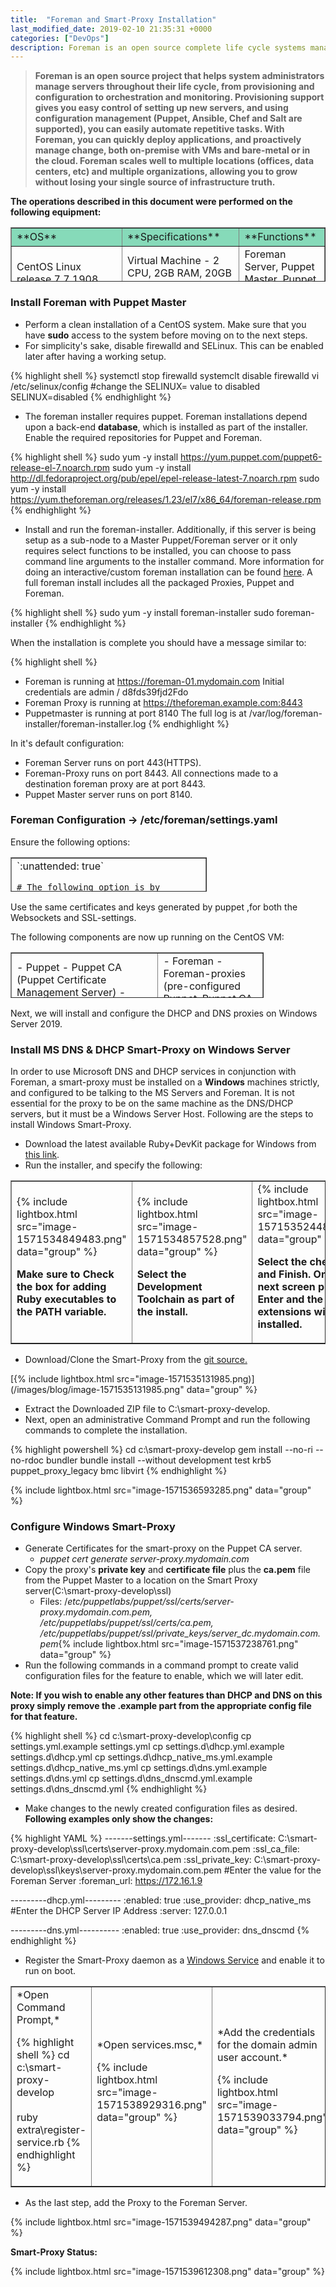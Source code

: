 ```yaml
---
title:  "Foreman and Smart-Proxy Installation"
last_modified_date: 2019-02-10 21:35:31 +0000
categories: ["DevOps"]
description: Foreman is an open source complete life cycle systems management tool for provisioning, configuring and monitoring of physical and virtual servers.
---
```


> **Foreman is an open source project that helps system administrators manage servers throughout their life cycle, from provisioning and configuration to orchestration and monitoring. Provisioning support gives you easy control of setting up new servers, and using configuration management (Puppet, Ansible, Chef and Salt are supported), you can easily automate repetitive tasks. With Foreman, you can quickly deploy applications, and proactively manage change, both on-premise with VMs and bare-metal or in the cloud. Foreman scales well to multiple locations (offices, data centers, etc) and multiple organizations, allowing you to grow without losing your single source of infrastructure truth.**

**The operations described in this document were performed on the following equipment:**

<table border="1" id="bkmrk-os-specifications-fu" style="border-collapse: collapse; width: 100%; height: 87px;"><tbody><tr style="height: 29px; background-color: #86dab9;"><td class="align-center" style="width: 36.0677%; height: 29px;">**OS**</td><td class="align-center" style="width: 37.636%; height: 29px;">**Specifications**</td><td class="align-center" style="width: 32.3457%; height: 29px;">**Functions**</td></tr><tr style="height: 29px;"><td style="width: 36.0677%; height: 29px;">CentOS Linux release 7.7.1908

</td><td style="width: 37.636%; height: 29px;">Virtual Machine - 2 CPU, 2GB RAM, 20GB Disk</td><td style="width: 32.3457%; height: 29px;">Foreman Server, Puppet Master, Puppet CA, TFTP Proxy</td></tr><tr style="height: 29px;"><td style="width: 36.0677%; height: 29px;">Windows Server 2019 Datacenter Edition</td><td style="width: 37.636%; height: 29px;">Virtual Machine - 4 CPU, 8GB RAM, 60GB Disk</td><td style="width: 32.3457%; height: 29px;">Domain Controller for mydomain.com, DNS &amp; DHCP Server + Smart-Proxies.</td></tr></tbody></table>

### Install Foreman with Puppet Master

- Perform a clean installation of a CentOS system. Make sure that you have **sudo** access to the system before moving on to the next steps.
- For simplicity's sake, disable firewalld and SELinux. This can be enabled later after having a working setup.

{% highlight shell %}
systemctl stop firewalld
systemclt disable firewalld
vi /etc/selinux/config
	#change the SELINUX= value to disabled
	SELINUX=disabled
{% endhighlight %}

- The foreman installer requires puppet. Foreman installations depend upon a back-end **database**, which is installed as part of the installer. Enable the required repositories for Puppet and Foreman.

{% highlight shell %}
sudo yum -y install https://yum.puppet.com/puppet6-release-el-7.noarch.rpm
sudo yum -y install http://dl.fedoraproject.org/pub/epel/epel-release-latest-7.noarch.rpm
sudo yum -y install https://yum.theforeman.org/releases/1.23/el7/x86_64/foreman-release.rpm
{% endhighlight %}

- Install and run the foreman-installer. Additionally, if this server is being setup as a sub-node to a Master Puppet/Foreman server or it only requires select functions to be installed, you can choose to pass command line arguments to the installer command. More information for doing an interactive/custom foreman installation can be found [here](https://theforeman.org/manuals/1.23/index.html#3.2.2InstallerOptions). A full foreman install includes all the packaged Proxies, Puppet and Foreman.

{% highlight shell %}
sudo yum -y install foreman-installer
sudo foreman-installer
{% endhighlight %}

When the installation is complete you should have a message similar to:

{% highlight shell %}
* Foreman is running at https://foreman-01.mydomain.com
    Initial credentials are admin / d8fds39fjd2Fdo
* Foreman Proxy is running at https://theforeman.example.com:8443
* Puppetmaster is running at port 8140
The full log is at /var/log/foreman-installer/foreman-installer.log
{% endhighlight %}

In it's default configuration:

- Foreman Server runs on port 443(HTTPS).
- Foreman-Proxy runs on port 8443. All connections made to a destination foreman proxy are at port 8443.
- Puppet Master server runs on port 8140.

### Foreman Configuration -&gt; /etc/foreman/settings.yaml

Ensure the following options:

<table border="1" id="bkmrk-%3Aunattended%3A-true-%23-" style="border-collapse: collapse; width: 62.3541%; height: 55px;"><tbody><tr><td style="width: 100%;">`:unattended:   true`

`# The following option is by default set to true, but to make `

`# Windows deployment easier later in the guide, we will set it as false.`

`:require_ssl:  false`

`:puppetrun:    false`

</td></tr></tbody></table>

Use the same certificates and keys generated by puppet ,for both the Websockets and SSL-settings.

The following components are now up running on the CentOS VM:

<table border="1" id="bkmrk-puppet-puppet-ca-%28pu" style="border-collapse: collapse; width: 80.3703%; height: 73px;"><tbody><tr style="height: 73px;"><td style="width: 46.9137%; height: 73px;">- Puppet
- Puppet CA (Puppet Certificate Management Server)
- TFTP

</td><td style="width: 33.5646%; height: 73px;">- Foreman
- Foreman-proxies (pre-configured Puppet, Puppet CA and TFTP).

</td></tr></tbody></table>

Next, we will install and configure the DHCP and DNS proxies on Windows Server 2019.

### Install MS DNS &amp; DHCP Smart-Proxy on Windows Server

In order to use Microsoft DNS and DHCP services in conjunction with Foreman, a smart-proxy must be installed on a **Windows** machines strictly, and configured to be talking to the MS Servers and Foreman. It is not essential for the proxy to be on the same machine as the DNS/DHCP servers, but it must be a Windows Server Host. Following are the steps to install Windows Smart-Proxy.

- Download the latest available Ruby+DevKit package for Windows from [this link](https://rubyinstaller.org/downloads/).
- Run the installer, and specify the following:

<table border="1" id="bkmrk-make-sure-to-check-t" style="border-collapse: collapse; width: 100%;"><tbody><tr><td style="width: 29.6295%;">{% include lightbox.html src="image-1571534849483.png" data="group" %}

**Make sure to Check the box for adding Ruby executables to the PATH variable.**

</td><td style="width: 29.8149%;">{% include lightbox.html src="image-1571534857528.png" data="group" %}

**Select the Development Toolchain as part of the install.**

</td><td style="width: 28.6729%;">{% include lightbox.html src="image-1571535244877.png" data="group" %}

**Select the checkbox and Finish. On the next screen press Enter and the DevKit extensions will be installed.**

</td></tr></tbody></table>

- Download/Clone the Smart-Proxy from the [git source.](https://github.com/theforeman/smart-proxy)

[{% include lightbox.html src="image-1571535131985.png)](/images/blog/image-1571535131985.png" data="group" %}

- Extract the Downloaded ZIP file to C:\\smart-proxy-develop.
- Next, open an administrative Command Prompt and run the following commands to complete the installation.

{% highlight powershell %}
cd c:\smart-proxy-develop
gem install --no-ri --no-rdoc bundler
bundle install --without development test krb5 puppet_proxy_legacy bmc libvirt
{% endhighlight %}

{% include lightbox.html src="image-1571536593285.png" data="group" %}

### Configure Windows Smart-Proxy

- Generate Certificates for the smart-proxy on the Puppet CA server. 
    - *puppet cert generate server-proxy.mydomain.com*
- Copy the proxy's **private key** and **certificate file** plus the **ca.pem** file from the Puppet Master to a location on the Smart Proxy server(C:\\smart-proxy-develop\\ssl) 
    - Files: /*etc/puppetlabs/puppet/ssl/certs/server-proxy.mydomain.com.pem, /etc/puppetlabs/puppet/ssl/certs/ca.pem, /etc/puppetlabs/puppet/ssl/private\_keys/server\_dc.mydomain.com.pem*{% include lightbox.html src="image-1571537238761.png" data="group" %}
- Run the following commands in a command prompt to create valid configuration files for the feature to enable, which we will later edit.

**Note: If you wish to enable any other features than DHCP and DNS on this proxy simply remove the .example part from the appropriate config file for that feature.**

{% highlight shell %}
cd c:\smart-proxy-develop\config
cp settings.yml.example settings.yml
cp settings.d\dhcp.yml.example settings.d\dhcp.yml
cp settings.d\dhcp_native_ms.yml.example settings.d\dhcp_native_ms.yml
cp settings.d\dns.yml.example settings.d\dns.yml
cp settings.d\dns_dnscmd.yml.example settings.d\dns_dnscmd.yml
{% endhighlight %}

- Make changes to the newly created configuration files as desired. **Following examples only show the changes:**

{% highlight YAML %}
-------settings.yml-------
:ssl_certificate: C:\smart-proxy-develop\ssl\certs\server-proxy.mydomain.com.pem
:ssl_ca_file: C:\smart-proxy-develop\ssl\certs\ca.pem
:ssl_private_key: C:\smart-proxy-develop\ssl\keys\server-proxy.mydomain.com.pem
#Enter the value for the Foreman Server
:foreman_url: https://172.16.1.9

---------dhcp.yml---------
:enabled: true
:use_provider: dhcp_native_ms
#Enter the DHCP Server IP Address
:server: 127.0.0.1

---------dns.yml----------
:enabled: true
:use_provider: dns_dnscmd
{% endhighlight %}

- Register the Smart-Proxy daemon as a <span style="text-decoration: underline;">Windows Service</span> and enable it to run on boot.

<table border="1" id="bkmrk-open-command-prompt%2C" style="border-collapse: collapse; width: 100%;"><tbody><tr><td style="width: 32.3951%;">*Open Command Prompt,*

{% highlight shell %}
cd c:\smart-proxy-develop<br></br>ruby extra\register-service.rb
{% endhighlight %}

</td><td style="width: 35.8148%;">*Open services.msc,*

{% include lightbox.html src="image-1571538929316.png" data="group" %}

</td><td style="width: 32.3283%;">*Add the credentials for the domain admin user account.*

{% include lightbox.html src="image-1571539033794.png" data="group" %}

</td></tr></tbody></table>

- As the last step, add the Proxy to the Foreman Server.

{% include lightbox.html src="image-1571539494287.png" data="group" %}

**Smart-Proxy Status:**

{% include lightbox.html src="image-1571539612308.png" data="group" %}